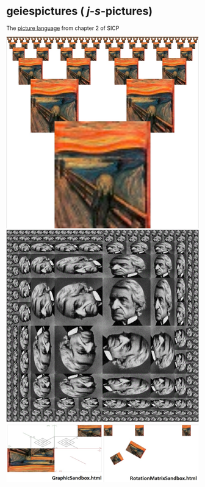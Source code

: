 # geiespictures   ( _j_-_s_-pictures)

The [picture language](https://mitpress.mit.edu/sicp/full-text/sicp/book/node36.html) from chapter 2 of SICP

![alt image](/img/screams.jpg)
![alt image](/img/my_rogers.jpg)
![alt image](/img/sandboxes.jpg)
